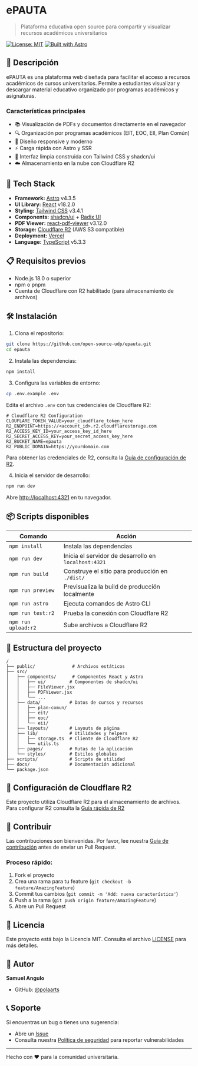 # ePAUTA

> Plataforma educativa open source para compartir y visualizar recursos académicos universitarios

[![License: MIT](https://img.shields.io/badge/License-MIT-yellow.svg)](https://opensource.org/licenses/MIT)
[![Built with Astro](https://astro.badg.es/v2/built-with-astro/tiny.svg)](https://astro.build)

## 📖 Descripción

ePAUTA es una plataforma web diseñada para facilitar el acceso a recursos académicos de cursos universitarios. Permite a estudiantes visualizar y descargar material educativo organizado por programas académicos y asignaturas.

### Características principales

- 📚 Visualización de PDFs y documentos directamente en el navegador
- 🔍 Organización por programas académicos (EIT, EOC, EII, Plan Común)
- 📱 Diseño responsive y moderno
- ⚡ Carga rápida con Astro y SSR
- 🎨 Interfaz limpia construida con Tailwind CSS y shadcn/ui
- ☁️ Almacenamiento en la nube con Cloudflare R2

## 🚀 Tech Stack

- **Framework:** [Astro](https://astro.build) v4.3.5
- **UI Library:** [React](https://react.dev) v18.2.0
- **Styling:** [Tailwind CSS](https://tailwindcss.com) v3.4.1
- **Components:** [shadcn/ui](https://ui.shadcn.com) + [Radix UI](https://www.radix-ui.com)
- **PDF Viewer:** [react-pdf-viewer](https://react-pdf-viewer.dev) v3.12.0
- **Storage:** [Cloudflare R2](https://www.cloudflare.com/products/r2/) (AWS S3 compatible)
- **Deployment:** [Vercel](https://vercel.com)
- **Language:** [TypeScript](https://www.typescriptlang.org) v5.3.3

## 📋 Requisitos previos

- Node.js 18.0 o superior
- npm o pnpm
- Cuenta de Cloudflare con R2 habilitado (para almacenamiento de archivos)

## 🛠️ Instalación

1. Clona el repositorio:

```bash
git clone https://github.com/open-source-udp/epauta.git
cd epauta
```

2. Instala las dependencias:

```bash
npm install
```

3. Configura las variables de entorno:

```bash
cp .env.example .env
```

Edita el archivo `.env` con tus credenciales de Cloudflare R2:

```env
# Cloudflare R2 Configuration
CLOUFLARE_TOKEN_VALUE=your_cloudflare_token_here
R2_ENDPOINT=https://<account_id>.r2.cloudflarestorage.com
R2_ACCESS_KEY_ID=your_access_key_id_here
R2_SECRET_ACCESS_KEY=your_secret_access_key_here
R2_BUCKET_NAME=epauta
R2_PUBLIC_DOMAIN=https://yourdomain.com
```

Para obtener las credenciales de R2, consulta la [Guía de configuración de R2](./docs/GUIA_RAPIDA_R2.md).

4. Inicia el servidor de desarrollo:

```bash
npm run dev
```

Abre [http://localhost:4321](http://localhost:4321) en tu navegador.

## 📦 Scripts disponibles

| Comando             | Acción                                               |
| ------------------- | ---------------------------------------------------- |
| `npm install`       | Instala las dependencias                             |
| `npm run dev`       | Inicia el servidor de desarrollo en `localhost:4321` |
| `npm run build`     | Construye el sitio para producción en `./dist/`      |
| `npm run preview`   | Previsualiza la build de producción localmente       |
| `npm run astro`     | Ejecuta comandos de Astro CLI                        |
| `npm run test:r2`   | Prueba la conexión con Cloudflare R2                 |
| `npm run upload:r2` | Sube archivos a Cloudflare R2                        |

## 📁 Estructura del proyecto

```
/
├── public/              # Archivos estáticos
├── src/
│   ├── components/      # Componentes React y Astro
│   │   ├── ui/         # Componentes de shadcn/ui
│   │   ├── FileViewer.jsx
│   │   ├── PDFViewer.jsx
│   │   └── ...
│   ├── data/           # Datos de cursos y recursos
│   │   ├── plan-comun/
│   │   ├── eit/
│   │   ├── eoc/
│   │   └── eii/
│   ├── layouts/        # Layouts de página
│   ├── lib/            # Utilidades y helpers
│   │   ├── storage.ts  # Cliente de Cloudflare R2
│   │   └── utils.ts
│   ├── pages/          # Rutas de la aplicación
│   └── styles/         # Estilos globales
├── scripts/            # Scripts de utilidad
├── docs/               # Documentación adicional
└── package.json
```

## 🔧 Configuración de Cloudflare R2

Este proyecto utiliza Cloudflare R2 para el almacenamiento de archivos. Para configurar R2 consulta la [Guía rápida de R2](./docs/GUIA_RAPIDA_R2.md)

## 🤝 Contribuir

Las contribuciones son bienvenidas. Por favor, lee nuestra [Guía de contribución](./CONTRIBUTING.md) antes de enviar un Pull Request.

### Proceso rápido:

1. Fork el proyecto
2. Crea una rama para tu feature (`git checkout -b feature/AmazingFeature`)
3. Commit tus cambios (`git commit -m 'Add: nueva característica'`)
4. Push a la rama (`git push origin feature/AmazingFeature`)
5. Abre un Pull Request

## 📝 Licencia

Este proyecto está bajo la Licencia MIT. Consulta el archivo [LICENSE](./LICENSE) para más detalles.

## 👥 Autor

**Samuel Angulo**

- GitHub: [@polaarts](https://github.com/polaarts)

## 📞 Soporte

Si encuentras un bug o tienes una sugerencia:

- Abre un [Issue](https://github.com/open-source-udp/epauta/issues)
- Consulta nuestra [Política de seguridad](./SECURITY.md) para reportar vulnerabilidades

---

Hecho con ❤️ para la comunidad universitaria.
